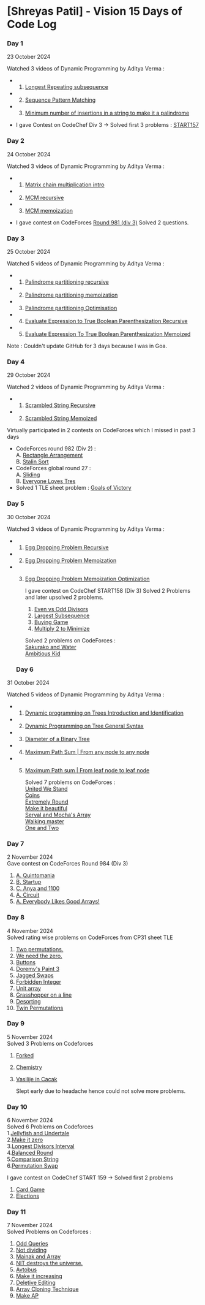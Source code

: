 # [Shreyas Patil] - Vision 15 Days of Code Log

### Day 1 
23 October 2024

Watched 3 videos of Dynamic Programming by Aditya Verma :
- 1. [Longest Repeating subsequence](https://youtu.be/hbTaCmQGqLg?si=8fRfR-Uy-6w9shAt)
- 2. [Sequence Pattern Matching](https://youtu.be/QVntmksK2es?si=wV4t9sB4D2ZbL2hG)
- 3. [Minimum number of insertions in a string to make it a palindrome](https://youtu.be/AEcRW4ylm_c?si=7lVIgZvBRs6-aAEv)

- I gave Contest on CodeChef Div 3 -> Solved first 3 problems :
[START157](https://www.codechef.com/START157C?order=desc&sortBy=successful_submissions)

### Day 2 
24 October 2024

Watched 3 videos of Dynamic Programming by Aditya Verma :
- 1. [Matrix chain multiplication intro](https://youtu.be/D7AFvtnDeMU?si=7_FBQg2i12lsTjiz)
- 2. [MCM recursive](https://youtu.be/kMK148J9qEE?si=MKiwAGo1f9LUr8PI)
- 3. [MCM memoization](https://youtu.be/9uUVFNOT3_Y?si=ONnOT8ffEL3-j9MV)

- I gave contest on CodeForces [Round 981 (div 3)](https://codeforces.com/contest/2033)
Solved 2 questions.

### Day 3 
25 October 2024

Watched 5 videos of Dynamic Programming by Aditya Verma :
- 1. [Palindrome partitioning recursive](https://youtu.be/szKVpQtBHh8?si=2JS-RcxwqgyLUgr7)
- 2. [Palindrome partitioning memoization](https://youtu.be/fOUlNlawdAU?si=e1qHjYuww3WwtZx0)
- 3. [Palindrome partitioning Optimisation](https://youtu.be/9h10fqkI7Nk?si=eKY_XVmxbgLAyIwJ)
- 4. [Evaluate Expression to True Boolean Parenthesization Recursive](https://youtu.be/pGVguAcWX4g?si=pDhIcKlV1npsfbYV)
- 5. [Evaluate Expression To True Boolean Parenthesization Memoized](https://youtu.be/bzXM1Zond9U?si=CLkqDfL5AkUzrnMd)

 Note : Couldn't update GitHub for 3 days because I was in Goa.
 
 ### Day 4 
29 October 2024

Watched 2 videos of Dynamic Programming by Aditya Verma :
- 1. [Scrambled String Recursive](https://youtu.be/SqA0o-DGmEw?si=Fmqk7fJ3djMZVbQH)
- 2. [Scrambled String Memoized](https://youtu.be/VyHEglhbm-A?si=5j_uRJaE9S3KQJAP)
 
Virtually participated in 2 contests on CodeForces which I missed in past 3 days
- CodeForces round 982 (Div 2) : <br>
  A. [Rectangle Arrangement](https://codeforces.com/contest/2027/submission/288716685)<br>
  B. [Stalin Sort](https://codeforces.com/contest/2027/submission/288723222)
- CodeForces global round 27 : <br>
  A. [Sliding](https://codeforces.com/contest/2035/submission/288730654)<br>
  B. [Everyone Loves Tres](https://codeforces.com/contest/2035/submission/288739554)
- Solved 1 TLE sheet problem : 
  [Goals of Victory](https://codeforces.com/contest/1877/submission/288727965)

 ### Day 5
 30 October 2024

Watched 3 videos of Dynamic Programming by Aditya Verma :
- 1. [Egg Dropping Problem Recursive](https://youtu.be/S49zeUjeUL0?si=XShLFviW-CHknxjD)
- 2. [Egg Dropping Problem Memoization](https://youtu.be/gr2NtY-2QUY?si=6ZEZkYGeLb27iFbB)
- 3. [Egg Dropping Problem Memoization Optimization](https://youtu.be/jkygQmOiCCI?si=HJc1MWIpc8vgmLSH)

     I gave contest on CodeChef START158 (Div 3)
     Solved 2 Problems and later upsolved 2 problems.
     1. [Even vs Odd Divisors](https://www.codechef.com/viewsolution/1102800637)
     2. [Largest Subsequence](https://www.codechef.com/viewsolution/1102835849)
     3. [Buying Game](https://www.codechef.com/viewsolution/1103057372)
     4. [Multiply 2 to Minimize](https://www.codechef.com/viewsolution/1103072788)

     Solved 2 problems on CodeForces :<br>
     [Sakurako and Water](https://codeforces.com/contest/2033/submission/288852725)<br>
     [Ambitious Kid](https://codeforces.com/contest/1866/submission/288991794)
 
  ### Day 6
 31 October 2024

Watched 5 videos of Dynamic Programming by Aditya Verma :
- 1. [Dynamic programming on Trees Introduction and Identification](https://youtu.be/qZ5zayHSH2g?si=xWyFWzgKXuu6DmIe)
- 2. [Dynamic Programming on Tree General Syntax](https://youtu.be/d1u2t018Kjg?si=dI1BTV5FXdberMTQ)
- 3. [Diameter of a Binary Tree](https://youtu.be/zmPj_Ee3B8c?si=KD8eYXeDKST884sI)
- 4. [Maximum Path Sum | From any node to any node](https://youtu.be/Osz-Vwer6rw?si=T01ghqVSWb5NFA7p)
- 5. [Maximum Path sum | From leaf node to leaf node](https://youtu.be/ArNyupe-XH0?si=dUjujhmZQ4zzKwrC)

     Solved 7 problems on CodeForces :<br>
     [United We Stand](https://codeforces.com/contest/1859/submission/289019565)<br>
     [Coins](https://codeforces.com/contest/1814/submission/289024697)<br>
     [Extremely Round](https://codeforces.com/contest/1766/submission/289039317)<br>
     [Make it beautiful](https://codeforces.com/contest/1783/submission/289041683)<br>
     [Serval and Mocha's Array](https://codeforces.com/contest/1789/submission/289048020)<br>
     [Walking master](https://codeforces.com/contest/1806/submission/289053798)<br>
     [One and Two](https://codeforces.com/contest/1788/submission/289055232)

 ### Day 7
 2 November 2024 <br>
 Gave contest on CodeForces Round 984 (Div 3)
 1. [A. Quintomania](https://codeforces.com/contest/2036/submission/289472385)
 2. [B. Startup](https://codeforces.com/contest/2036/submission/289496556)
 3. [C. Anya and 1100](https://codeforces.com/contest/2036/submission/289538086)
 4. [A. Circuit](https://codeforces.com/contest/2032/submission/289654994)
 5. [A. Everybody Likes Good Arrays!](https://codeforces.com/contest/1777/submission/289930929)

 ### Day 8
 4 November 2024<br>
 Solved rating wise problems on CodeForces from CP31 sheet TLE
1. [Two permutations.](https://codeforces.com/contest/1761/submission/289934280)
2. [We need the zero.](https://codeforces.com/contest/1805/submission/289940040)
3. [Buttons](https://codeforces.com/contest/1858/submission/289949996)
4. [Doremy's Paint 3](https://codeforces.com/contest/1890/submission/289968118)
5. [Jagged Swaps](https://codeforces.com/contest/1896/submission/289971072)
6. [Forbidden Integer](https://codeforces.com/contest/1845/submission/289978750)
7. [Unit array](https://codeforces.com/contest/1834/submission/289981791)
8. [Grasshopper on a line](https://codeforces.com/contest/1837/submission/289983644)
9. [Desorting ](https://codeforces.com/contest/1853/submission/289985686)
10. [Twin Permutations](https://codeforces.com/contest/1831/submission/289989912)

 ### Day 9
 5 November 2024<br>
 Solved 3 Problems on Codeforces 
 1. [Forked](https://codeforces.com/contest/1904/submission/290103338)
 2. [Chemistry](https://codeforces.com/contest/1883/submission/285360785)
 3. [Vasilije in Cacak](https://codeforces.com/contest/1878/submission/290247547)

    Slept early due to headache hence could not solve more problems.

### Day 10
 6 November 2024<br>
 Solved 6 Problems on Codeforces <br>
 1.[Jellyfish and Undertale](https://codeforces.com/contest/1875/submission/290251445)<br>
 2.[Make it zero](https://codeforces.com/contest/1869/submission/290287218)<br>
 3.[Longest Divisors Interval](https://codeforces.com/contest/1855/submission/290296824)<br>
 4.[Balanced Round](https://codeforces.com/contest/1850/submission/290300186)<br>
 5.[Comparison String ](https://codeforces.com/contest/1837/submission/290303819)<br>
 6.[Permutation Swap](https://codeforces.com/contest/1828/submission/290305788)<br>

 I gave contest on CodeChef START 159 -> Solved first 2 problems
 1. [Card Game](https://www.codechef.com/viewsolution/1104487996)
 2. [Elections](https://www.codechef.com/viewsolution/1104523599)<br>

 ### Day 11
 7 November 2024<br>
  Solved  Problems on Codeforces : <br>
  1. [Odd Queries](https://codeforces.com/contest/1807/submission/290389646)
  2. [Not dividing](https://codeforces.com/contest/1794/submission/290393976)
  3. [Mainak and Array](https://codeforces.com/contest/1726/submission/290398971)
  4. [NIT destroys the universe.](https://codeforces.com/contest/1696/submission/290414801)
  5. [Avtobus](https://codeforces.com/contest/1679/submission/290448587)
  6. [Make it increasing](https://codeforces.com/contest/1675/submission/290451837)
  7. [Deletive Editing](https://codeforces.com/contest/1666/submission/290461229)
  8. [Array Cloning Technique](https://codeforces.com/contest/1665/submission/290465384)
  9. [Make AP](https://codeforces.com/contest/1624/submission/290468810)
